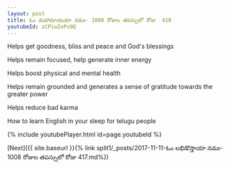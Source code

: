 ```yaml
---
layout: post
title: ఓం మహామాయయా నమః- 1008 రోజుల తపస్సులో రోజు  418
youtubeId: zCPiw2oPu9Q
---
```

 
 
Helps get goodness, bliss and peace and God's blessings
 
Helps remain focused, help generate inner energy 
 
Helps boost physical and mental health 
 
Helps remain grounded and generates a sense of gratitude towards the greater power 
 
Helps reduce bad karma
 
How to learn English in your sleep for telugu people
 
 
 
 


{% include youtubePlayer.html id=page.youtubeId %}
 
[Next]({{ site.baseurl }}{% link split1/_posts/2017-11-11-ఓం లభిడొస్తాయా నమః- 1008 రోజుల తపస్సులో రోజు  417.md%})
 
